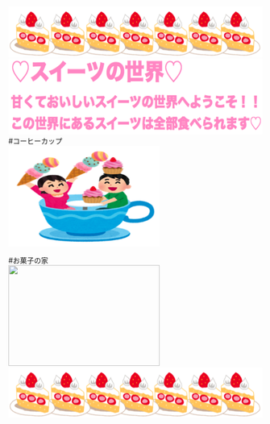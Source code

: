
<img src="ケーキ.png" width="800" height="100"/>
<img src="title2.png" width="700" height="150"/>
#コーヒーカップ<br>
<img src="coffee.png" width="300" height="200"/>

#お菓子の家<br>
<img src="家.png" width="300" height="200"/>
<img src="ケーキ.png" width="800" height="100"/>
